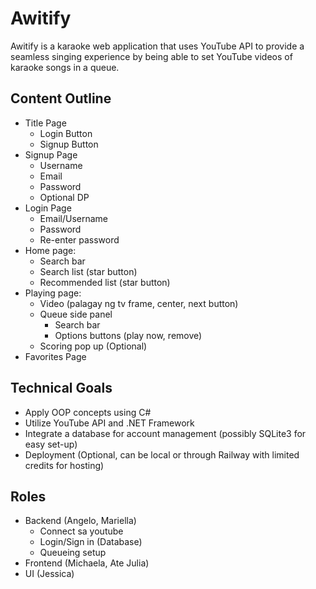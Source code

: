 # Awitify

Awitify is a karaoke web application that uses YouTube API to provide a seamless singing experience by being able to set YouTube videos of karaoke songs in a queue.

## Content Outline

- Title Page
    - Login Button
    - Signup Button
- Signup Page
    - Username
    - Email
    - Password
    - Optional DP
- Login Page
    - Email/Username
    - Password
    - Re-enter password
- Home page:
    - Search bar
    - Search list (star button)
    - Recommended list (star button)
- Playing page:
    - Video (palagay ng tv frame, center, next button)
    - Queue side panel
        - Search bar
        - Options buttons (play now, remove)
    - Scoring pop up (Optional)
- Favorites Page 

## Technical Goals
- Apply OOP concepts using C#
- Utilize YouTube API and .NET Framework
- Integrate a database for account management (possibly SQLite3 for easy set-up)
- Deployment (Optional, can be local or through Railway with limited credits for hosting)

## Roles

- Backend (Angelo, Mariella)
    - Connect sa youtube
    - Login/Sign in (Database)
    - Queueing setup
- Frontend (Michaela, Ate Julia)
- UI (Jessica)


